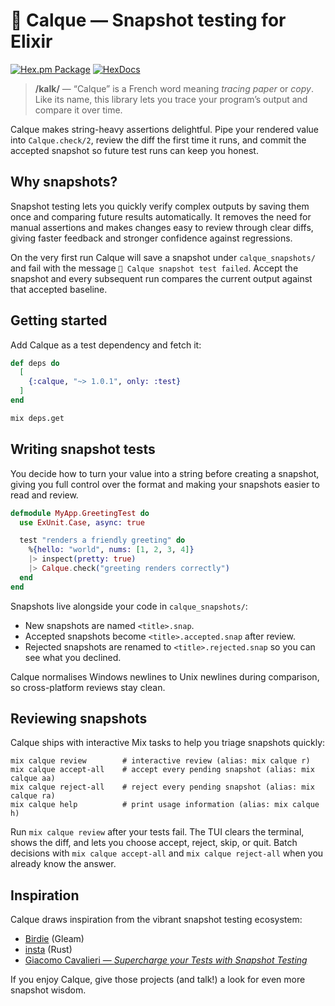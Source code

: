 # 📝 Calque — Snapshot testing for Elixir

[![Hex.pm Package](https://img.shields.io/hexpm/v/calque.svg)](https://hex.pm/packages/calque)
[![HexDocs](https://img.shields.io/badge/HexDocs-blue.svg)](https://hexdocs.pm/calque/1.0.1/Calque.html)
> **/kalk/** — “Calque” is a French word meaning *tracing paper* or *copy*.
> Like its name, this library lets you trace your program’s output and compare it over time.

Calque makes string-heavy assertions delightful. Pipe your rendered value into `Calque.check/2`,
review the diff the first time it runs, and commit the accepted snapshot so future test runs can
keep you honest.

## Why snapshots?

Snapshot testing lets you quickly verify complex outputs by saving them once and comparing future results automatically. It removes the need for manual assertions and makes changes easy to review through clear diffs, giving faster feedback and stronger confidence against regressions.

On the very first run Calque will save a snapshot under `calque_snapshots/` and fail with the message `📝 Calque snapshot test failed`. Accept the snapshot and every subsequent run compares the current output against that accepted baseline.

## Getting started

Add Calque as a test dependency and fetch it:

```elixir
def deps do
  [
    {:calque, "~> 1.0.1", only: :test}
  ]
end
```

```bash
mix deps.get
```

## Writing snapshot tests

You decide how to turn your value into a string before creating a snapshot, giving you full control over the format and making your snapshots easier to read and review.

```elixir
defmodule MyApp.GreetingTest do
  use ExUnit.Case, async: true

  test "renders a friendly greeting" do
    %{hello: "world", nums: [1, 2, 3, 4]}
    |> inspect(pretty: true)
    |> Calque.check("greeting renders correctly")
  end
end
```

Snapshots live alongside your code in `calque_snapshots/`:

- New snapshots are named `<title>.snap`.
- Accepted snapshots become `<title>.accepted.snap` after review.
- Rejected snapshots are renamed to `<title>.rejected.snap` so you can see what you declined.

Calque normalises Windows newlines to Unix newlines during comparison, so cross-platform reviews stay
clean.

## Reviewing snapshots

Calque ships with interactive Mix tasks to help you triage snapshots quickly:

```
mix calque review        # interactive review (alias: mix calque r)
mix calque accept-all    # accept every pending snapshot (alias: mix calque aa)
mix calque reject-all    # reject every pending snapshot (alias: mix calque ra)
mix calque help          # print usage information (alias: mix calque h)
```

Run `mix calque review` after your tests fail. The TUI clears the terminal, shows the diff, and lets
you choose accept, reject, skip, or quit. Batch decisions with `mix calque accept-all` and
`mix calque reject-all` when you already know the answer.

## Inspiration

Calque draws inspiration from the vibrant snapshot testing ecosystem:

- [Birdie](https://github.com/giacomocavalieri/birdie) (Gleam)
- [insta](https://insta.rs) (Rust)
- [Giacomo Cavalieri — *Supercharge your Tests with Snapshot Testing*](https://www.youtube.com/watch?v=DpakV96jeRk)

If you enjoy Calque, give those projects (and talk!) a look for even more snapshot wisdom.
